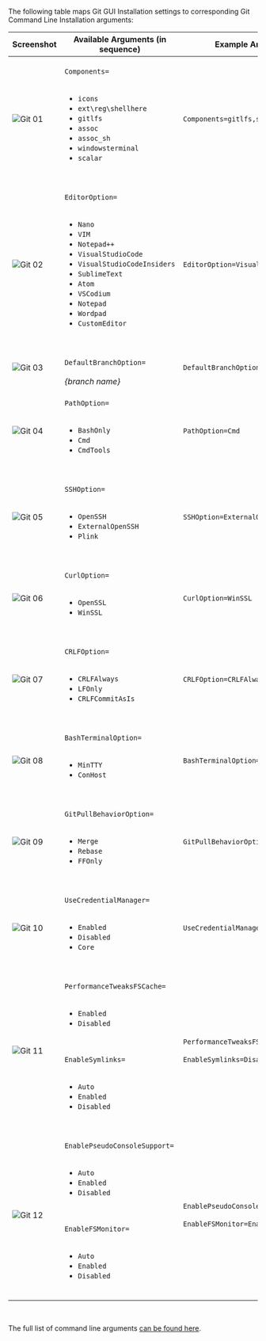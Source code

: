The following table maps Git GUI Installation settings to corresponding Git Command Line Installation arguments:

| Screenshot | Available Arguments (in sequence) | Example Arguments |
| - | - | - |
| ![Git 01](https://github.com/git-for-windows/git/assets/9283914/ca0ae5e8-77ed-4a46-ac4b-b8b2f29e1504) | <br/>`Components=`<br/><br/><ul><li>`icons`</li><li>`ext\reg\shellhere`</li><li>`gitlfs`</li><li>`assoc`</li><li>`assoc_sh`</li><li>`windowsterminal`</li><li>`scalar`</li></ul><br/> | `Components=gitlfs,scalar` |
| ![Git 02](https://github.com/git-for-windows/git/assets/9283914/44547320-012f-4a14-9c20-657a67a45813) | <br/>`EditorOption=`<br/><br/><ul><li>`Nano`</li><li>`VIM`</li><li>`Notepad++`</li><li>`VisualStudioCode`</li><li>`VisualStudioCodeInsiders`</li><li>`SublimeText`</li><li>`Atom`</li><li>`VSCodium`</li><li>`Notepad`</li><li>`Wordpad`</li><li>`CustomEditor`</li></ul><br/> | `EditorOption=VisualStudioCode` |
| ![Git 03](https://github.com/git-for-windows/git/assets/9283914/748ecec9-d460-4bb2-bcb7-63cf9f37c882) | <br/>`DefaultBranchOption=`<br/><br/>*{branch name}*<br/> | `DefaultBranchOption=main` |
| ![Git 04](https://github.com/git-for-windows/git/assets/9283914/7296a36f-416d-4ab6-9913-c83cfa6f2a06) | <br/>`PathOption=`<br/><br/><ul><li>`BashOnly`</li><li>`Cmd`</li><li>`CmdTools`</li></ul><br/> | `PathOption=Cmd` |
| ![Git 05](https://github.com/git-for-windows/git/assets/9283914/ed274bde-ab0e-49d5-820e-3bd6fae6f873) | <br/>`SSHOption=`<br/><br/><ul><li>`OpenSSH`</li><li>`ExternalOpenSSH`</li><li>`Plink`</li></ul><br/> | `SSHOption=ExternalOpenSSH` |
| ![Git 06](https://github.com/git-for-windows/git/assets/9283914/0b5711f9-d1ad-4c64-aae6-0629a0bda235) | <br/>`CurlOption=`<br/><br/><ul><li>`OpenSSL`</li><li>`WinSSL`</li></ul><br/> | `CurlOption=WinSSL` |
| ![Git 07](https://github.com/git-for-windows/git/assets/9283914/d8d5b885-1c26-439b-9dab-ea855f0387ca) | <br/>`CRLFOption=`<br/><br/><ul><li>`CRLFAlways`</li><li>`LFOnly`</li><li>`CRLFCommitAsIs`</li></ul><br/> | `CRLFOption=CRLFAlways` |
| ![Git 08](https://github.com/git-for-windows/git/assets/9283914/bb676934-eafb-4316-bbfd-877e6eb2b659) | <br/>`BashTerminalOption=`<br/><br/><ul><li>`MinTTY`</li><li>`ConHost`</li></ul><br/> | `BashTerminalOption=ConHost` |
| ![Git 09](https://github.com/git-for-windows/git/assets/9283914/b802d077-650a-4f41-a87f-23e2ff412c66) | <br/>`GitPullBehaviorOption=`<br/><br/><ul><li>`Merge`</li><li>`Rebase`</li><li>`FFOnly`</li></ul><br/> | `GitPullBehaviorOption=Merge` |
| ![Git 10](https://github.com/git-for-windows/git/assets/9283914/c556c3e1-f9bc-4462-b65e-3d87ff9aac1b) | <br/>`UseCredentialManager=`<br/><br/><ul><li>`Enabled`</li><li>`Disabled`</li><li>`Core`</li></ul><br/> | `UseCredentialManager=Enabled` |
| ![Git 11](https://github.com/git-for-windows/git/assets/9283914/79864759-a5fa-499b-9a6b-94443b6a9253) | <br/>`PerformanceTweaksFSCache=`<br/><br/><ul><li>`Enabled`</li><li>`Disabled`</li></ul><br/><br/>`EnableSymlinks=`<br/><br/><ul><li>`Auto`</li><li>`Enabled`</li><li>`Disabled`</li></ul><br/> | `PerformanceTweaksFSCache=Enabled`<br/><br/>`EnableSymlinks=Disabled` |
| ![Git 12](https://github.com/git-for-windows/git/assets/9283914/7bcdf2cb-2b6e-4a50-8f52-8b22e7df2a3c) | <br/>`EnablePseudoConsoleSupport=`<br/><br/><ul><li>`Auto`</li><li>`Enabled`</li><li>`Disabled`</li></ul><br/><br/>`EnableFSMonitor=`<br/><br/><ul><li>`Auto`</li><li>`Enabled`</li><li>`Disabled`</li></ul><br/> | `EnablePseudoConsoleSupport=Disabled`<br/><br/>`EnableFSMonitor=Enabled` |

<br/>

The full list of command line arguments [can be found here](https://github.com/git-for-windows/git/wiki/Silent-or-Unattended-Installation).